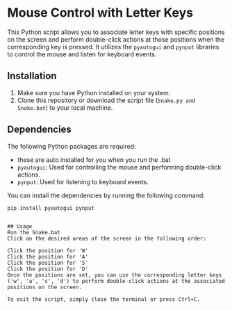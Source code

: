 # Mouse Control with Letter Keys

This Python script allows you to associate letter keys with specific positions on the screen and perform double-click actions at those positions when the corresponding key is pressed. It utilizes the `pyautogui` and `pynput` libraries to control the mouse and listen for keyboard events.

## Installation

1. Make sure you have Python installed on your system.
2. Clone this repository or download the script file (`Snake.py and Snake.bat`) to your local machine.

## Dependencies

The following Python packages are required:
- these are auto installed for you when you run the .bat
- `pyautogui`: Used for controlling the mouse and performing double-click actions.
- `pynput`: Used for listening to keyboard events.

You can install the dependencies by running the following command:

```shell
pip install pyautogui pynput


## Usage
Run the Snake.bat
Click on the desired areas of the screen in the following order:

Click the position for 'W'
Click the position for 'A'
Click the position for 'S'
Click the position for 'D'
Once the positions are set, you can use the corresponding letter keys ('w', 'a', 's', 'd') to perform double-click actions at the associated positions on the screen.

To exit the script, simply close the terminal or press Ctrl+C.
